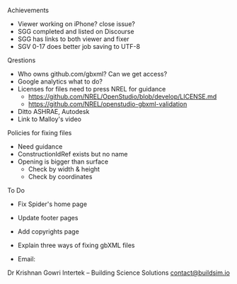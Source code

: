 
Achievements

* Viewer working on iPhone? close issue?
* SGG completed and listed on Discourse
* SGG has links to both viewer and fixer
* SGV 0-17 does better job saving to UTF-8


Qrestions

* Who owns github.com/gbxml? Can we get access?
* Google analytics what to do?
* Licenses for files need to press NREL for guidance
    * https://github.com/NREL/OpenStudio/blob/develop/LICENSE.md
    * https://github.com/NREL/openstudio-gbxml-validation
* Ditto ASHRAE, Autodesk
* Link to Malloy's video

Policies for fixing files

* Need guidance
* ConstructionIdRef exists but no name
* Opening is bigger than surface
    * Check by width & height
    * Check by coordinates

 To Do 

 * Fix Spider's home page
 * Update footer pages
 * Add copyrights page

 * Explain three ways of fixing gbXML files
 * Email: 

Dr Krishnan Gowri
Intertek – Building Science Solutions
contact@buildsim.io
    
